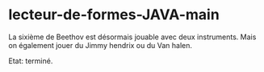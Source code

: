# lecteur-de-formes-JAVA-main
 
La sixième de Beethov est désormais jouable avec deux instruments. Mais on également jouer du Jimmy hendrix ou du Van halen. 

Etat: terminé.
